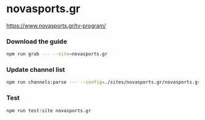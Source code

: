 # novasports.gr

https://www.novasports.gr/tv-program/

### Download the guide

```sh
npm run grab --- --site=novasports.gr
```

### Update channel list

```sh
npm run channels:parse --- --config=./sites/novasports.gr/novasports.gr.config.js --output=./sites/novasports.gr/novasports.gr.channels.xml
```

### Test

```sh
npm run test:site novasports.gr
```

